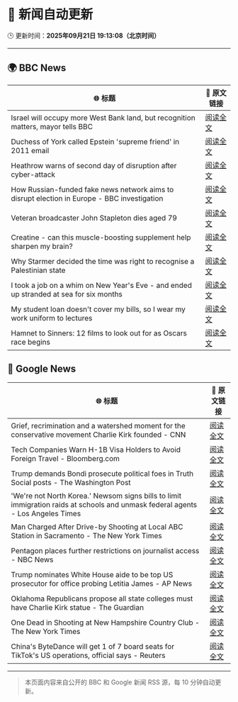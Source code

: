 # 🧠 新闻自动更新

🕒 更新时间：**2025年09月21日 19:13:08（北京时间）**

---

## 🌍 BBC News

| 🌐 标题 | 🔗 原文链接 |
|--------|-------------|
| Israel will occupy more West Bank land, but recognition matters, mayor tells BBC | [阅读全文](https://www.bbc.com/news/articles/c0ez9qxzl2jo?at_medium=RSS&at_campaign=rss) |
| Duchess of York called Epstein 'supreme friend' in 2011 email | [阅读全文](https://www.bbc.com/news/articles/cgj11l3wd35o?at_medium=RSS&at_campaign=rss) |
| Heathrow warns of second day of disruption after cyber-attack | [阅读全文](https://www.bbc.com/news/articles/cwy88857llno?at_medium=RSS&at_campaign=rss) |
| How Russian-funded fake news network aims to disrupt election in Europe - BBC investigation | [阅读全文](https://www.bbc.com/news/articles/c4g5kl0n5d2o?at_medium=RSS&at_campaign=rss) |
| Veteran broadcaster John Stapleton dies aged 79 | [阅读全文](https://www.bbc.com/news/articles/c9300xw27vgo?at_medium=RSS&at_campaign=rss) |
| Creatine - can this muscle-boosting supplement help sharpen my brain? | [阅读全文](https://www.bbc.com/news/articles/c2lx7klzvpko?at_medium=RSS&at_campaign=rss) |
| Why Starmer decided the time was right to recognise a Palestinian state | [阅读全文](https://www.bbc.com/news/articles/cp9848kxp2go?at_medium=RSS&at_campaign=rss) |
| I took a job on a whim on New Year's Eve - and ended up stranded at sea for six months | [阅读全文](https://www.bbc.com/news/articles/crev9y77njpo?at_medium=RSS&at_campaign=rss) |
| My student loan doesn't cover my bills, so I wear my work uniform to lectures | [阅读全文](https://www.bbc.com/news/articles/cly68e6r621o?at_medium=RSS&at_campaign=rss) |
| Hamnet to Sinners: 12 films to look out for as Oscars race begins | [阅读全文](https://www.bbc.com/news/articles/cd9y7qx7gqno?at_medium=RSS&at_campaign=rss) |

## 📰 Google News

| 🌐 标题 | 🔗 原文链接 |
|--------|-------------|
| Grief, recrimination and a watershed moment for the conservative movement Charlie Kirk founded - CNN | [阅读全文](https://news.google.com/rss/articles/CBMikgFBVV95cUxOdzd1elpxVDlvWnRQazdjZ3VpbGFsaDRXc1NDSVRzcnE1dTBMZzU5XzdkdUNHd2lHLWVYRnk0UEJCVTYzalVSMGRxdmsyWE5hZnI5OFVXY2s1ZkJJYnlfMVo2RzBQbkEzTkxiUndjcFRXbVFWellXajY5a2JCUkRHcmJjcWZybG5ETWpQa291Tkc5dw?oc=5) |
| Tech Companies Warn H-1B Visa Holders to Avoid Foreign Travel - Bloomberg.com | [阅读全文](https://news.google.com/rss/articles/CBMitAFBVV95cUxQVmtUOEhHUHNOQk56NTN1R1o1VWoxZ2JKNnFpRkRGdm1QNFk3NnVmTC1RMVhKeGdNTFZ1bW9kcFcxMURYcjBXVGR0aFpuWnMzRGVRMEg5MWxyR09QY0Q0M1k2LXcxMWdaOWwyRkNLeHdXMHNsNFdGa3BxS3ZEUEJIS3cyN1ZHd2FQMTJjMkdRNDBhMzQwZEg1UzZZZ3ZfTjBlM1NHWlBZNlYyUkllX2VTSUdxX3c?oc=5) |
| Trump demands Bondi prosecute political foes in Truth Social posts - The Washington Post | [阅读全文](https://news.google.com/rss/articles/CBMivwFBVV95cUxOM1hnZC1qUUFCOXlZOGYwaThRclRQaGROVkhKdWFuMkxNZ1ByMnJrZ3gzRXh2VVJmU1RsSFdXMldCZlo4V0VuVGlDb1NUSUVaaUd2cEpCUkh0YU1OYzRFZFVUakJTMXl0eS1uT1Z2elpuQkpidWlxWDhfakJ4UU52RFJsSzdiT1VMNWt4a2hZaGpVNXFYcDd3bHJVOFlPUG9XX3NIbGw5OHN6UkhiLVhtNGpYQmMzNnhybDZhdXYxZw?oc=5) |
| 'We're not North Korea.' Newsom signs bills to limit immigration raids at schools and unmask federal agents - Los Angeles Times | [阅读全文](https://news.google.com/rss/articles/CBMiigFBVV95cUxQUTdxLTRjaXJkYnIzcGZTVl93WlRPb2dHS3RpUl80ejlWWUlQRGdfOFEyTGhLWVg1X3I4ckJkd2FFUUZlQjZ4WFBrQS01RVVKZDhUWF9MWVZBTEV3akhpdG9PVHVHb3RmZGY4N3NEZV9sTDc1ZVRLcDdaeWJTX1F3dmpjeExubGp4cWc?oc=5) |
| Man Charged After Drive-by Shooting at Local ABC Station in Sacramento - The New York Times | [阅读全文](https://news.google.com/rss/articles/CBMihAFBVV95cUxNbkFfVGN4eUdTbjZEQWc1OVdJdDU0YzJ5UkJSNWwxaXpWRlBmZEhndkIxNlhJbUdSVVV1UUM4aWs5QVZNTHNCdUFrM1IxN3l0eDVmdUZjVm9xZjdRZEIxSU85Z09OQ1N4YkI5dms0bmZiSXlGUnl3TGs2LUFMM2Y4clFocGw?oc=5) |
| Pentagon places further restrictions on journalist access - NBC News | [阅读全文](https://news.google.com/rss/articles/CBMimgFBVV95cUxNM2hUbDBkUGhyTWVxRjZfd2ZCQzJIdVRWUDNBVExSZlZMbUF0VzN5Z3cwTkZUdDRsRUJBZF9WMkt4a1BKSTVGc2FoQlhXWEo5UTNfcGNlU2txcGRURFZFZWI0RFdXLWVieUd3MFo1WXlCaW0yYWJKVWJxNjF5Qndla3kwUTR2aW5FV1RNZEM0dXpvUGd2Si0xYjhB0gFWQVVfeXFMUHZlVGZLM0VNUEF6aEp1dDduWWpES3hKOFB2UVREd29zblF5UTNOWHJPaXh5UG01SVVhbWZDUlpyMEVLbG5vSVFPTU82cmxYN0l4dnJpWnc?oc=5) |
| Trump nominates White House aide to be top US prosecutor for office probing Letitia James - AP News | [阅读全文](https://news.google.com/rss/articles/CBMirAFBVV95cUxQaUNrU3VzYXp5c282NTJ0Y0IwcExKU3Y1cjlKRHRZbmJtQzBqOU9VcjlveFFsTFUweHZMclBDLUpCcGhhVWxSQVRpSkY2UVdQUEV0RFB0NndrY3I3WVJfeS01cEx4ekUzbmQ2SEFyZGlfUWJsdXVQcV9wSlZlaHRlc240Y0s5c1BEM2dYYk1LdmVXUjhLbHF1Z0pSdWtXTGNSenIxWFhFRjg0c1ll?oc=5) |
| Oklahoma Republicans propose all state colleges must have Charlie Kirk statue - The Guardian | [阅读全文](https://news.google.com/rss/articles/CBMiiAFBVV95cUxQRVZpLU5xNFRIREZXV3lXSlUtbXpSczMtdHgwTC1QaVpFZmktZTZaRUtFbFFpdG9aaEJjNEJBOXlyR0ZMUldQUkMwZmRYUVdTRjZXVzJSOEZtMlNpNzBocXVOZ1lWVVhnai0zR2lKN1VocDBTRFZ3TDlDbTl1M2lsTkpZTXJQNDJY?oc=5) |
| One Dead in Shooting at New Hampshire Country Club - The New York Times | [阅读全文](https://news.google.com/rss/articles/CBMihAFBVV95cUxOWnpFQ1RlZHhSTVd1S1dnRHVXbk5PaUhDUmhBWkNmdVRBZFA2aGdyQV9VckRZTEozZGdtWmlvWENTQ3ktaTFkdE56VW9NSTc1ZEVlSVhBeDIzWmRFVGdjeDhyXzZHRi1TWGQwRFZOd0taYXY5b3BBT3pjekxiUVpXeTh4emE?oc=5) |
| China's ByteDance will get 1 of 7 board seats for TikTok's US operations, official says - Reuters | [阅读全文](https://news.google.com/rss/articles/CBMi3AFBVV95cUxPeWdVNjdXR25QR3psMnNRNEZ3Rjg3ZnNvOXMwMXFsTDJKQnB6SkEwenVIUkdDSi01bnRoR0x3bFBXUjN2N0MxQVJRSHJNX2pPajlfZXUwYjlfcHJERW5fV3VfM0xEdGc1bTduanUwb0VsNVladG9WWGFiWGxxYXZWUHVGYkNkR3lhY2dFSTQxVThRbW9WSnpYY25iWmx1dW5qSHd3bDBYX2pyTnEySXBFSl9Wc0gxWUZ2bG1fbGpyXzNqaTdaS0xac2FFaEdnZGduMGNHMXpqREJLdWZY?oc=5) |

---
> 本页面内容来自公开的 BBC 和 Google 新闻 RSS 源，每 10 分钟自动更新。